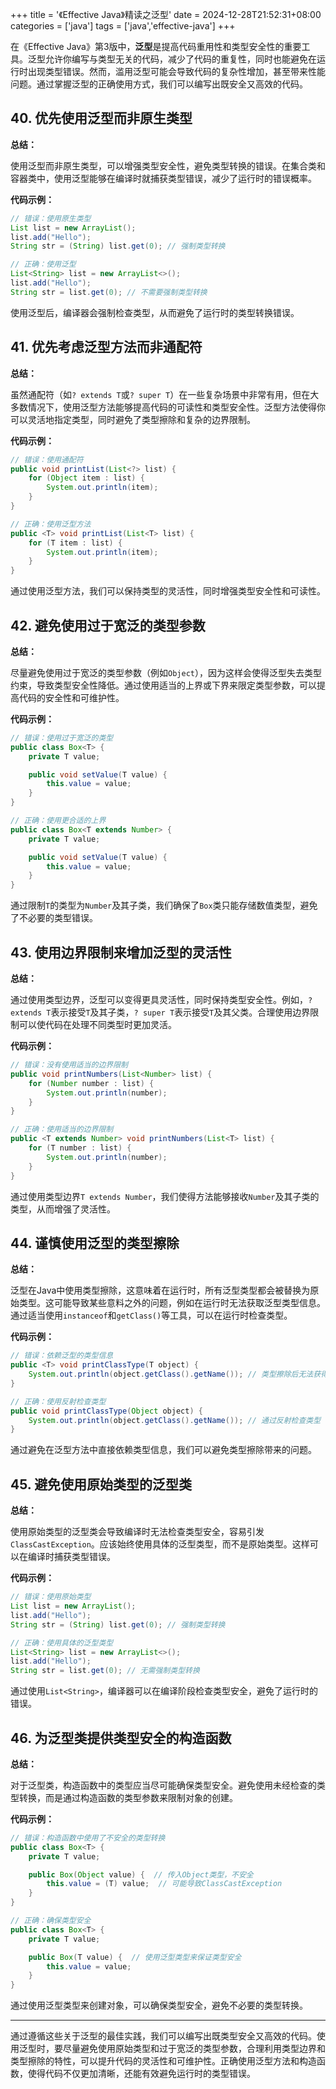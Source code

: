 +++
title = '《Effective Java》精读之泛型'
date = 2024-12-28T21:52:31+08:00
categories = ['java']
tags = ['java','effective-java']
+++

在《Effective Java》第3版中，**泛型**是提高代码重用性和类型安全性的重要工具。泛型允许你编写与类型无关的代码，减少了代码的重复性，同时也能避免在运行时出现类型错误。然而，滥用泛型可能会导致代码的复杂性增加，甚至带来性能问题。通过掌握泛型的正确使用方式，我们可以编写出既安全又高效的代码。

## 40. **优先使用泛型而非原生类型**

**总结：**

使用泛型而非原生类型，可以增强类型安全性，避免类型转换的错误。在集合类和容器类中，使用泛型能够在编译时就捕获类型错误，减少了运行时的错误概率。

**代码示例：**

```java
// 错误：使用原生类型
List list = new ArrayList();
list.add("Hello");
String str = (String) list.get(0); // 强制类型转换

// 正确：使用泛型
List<String> list = new ArrayList<>();
list.add("Hello");
String str = list.get(0); // 不需要强制类型转换
```

使用泛型后，编译器会强制检查类型，从而避免了运行时的类型转换错误。

## 41. **优先考虑泛型方法而非通配符**

**总结：**

虽然通配符（如`? extends T`或`? super T`）在一些复杂场景中非常有用，但在大多数情况下，使用泛型方法能够提高代码的可读性和类型安全性。泛型方法使得你可以灵活地指定类型，同时避免了类型擦除和复杂的边界限制。

**代码示例：**

```java
// 错误：使用通配符
public void printList(List<?> list) {
    for (Object item : list) {
        System.out.println(item);
    }
}

// 正确：使用泛型方法
public <T> void printList(List<T> list) {
    for (T item : list) {
        System.out.println(item);
    }
}
```

通过使用泛型方法，我们可以保持类型的灵活性，同时增强类型安全性和可读性。

## 42. **避免使用过于宽泛的类型参数**

**总结：**

尽量避免使用过于宽泛的类型参数（例如`Object`），因为这样会使得泛型失去类型约束，导致类型安全性降低。通过使用适当的上界或下界来限定类型参数，可以提高代码的安全性和可维护性。

**代码示例：**

```java
// 错误：使用过于宽泛的类型
public class Box<T> {
    private T value;

    public void setValue(T value) {
        this.value = value;
    }
}

// 正确：使用更合适的上界
public class Box<T extends Number> {
    private T value;

    public void setValue(T value) {
        this.value = value;
    }
}
```

通过限制`T`的类型为`Number`及其子类，我们确保了`Box`类只能存储数值类型，避免了不必要的类型错误。

## 43. **使用边界限制来增加泛型的灵活性**

**总结：**

通过使用类型边界，泛型可以变得更具灵活性，同时保持类型安全性。例如，`? extends T`表示接受`T`及其子类，`? super T`表示接受`T`及其父类。合理使用边界限制可以使代码在处理不同类型时更加灵活。

**代码示例：**

```java
// 错误：没有使用适当的边界限制
public void printNumbers(List<Number> list) {
    for (Number number : list) {
        System.out.println(number);
    }
}

// 正确：使用适当的边界限制
public <T extends Number> void printNumbers(List<T> list) {
    for (T number : list) {
        System.out.println(number);
    }
}
```

通过使用类型边界`T extends Number`，我们使得方法能够接收`Number`及其子类的类型，从而增强了灵活性。

## 44. **谨慎使用泛型的类型擦除**

**总结：**

泛型在Java中使用类型擦除，这意味着在运行时，所有泛型类型都会被替换为原始类型。这可能导致某些意料之外的问题，例如在运行时无法获取泛型类型信息。通过适当使用`instanceof`和`getClass()`等工具，可以在运行时检查类型。

**代码示例：**

```java
// 错误：依赖泛型的类型信息
public <T> void printClassType(T object) {
    System.out.println(object.getClass().getName()); // 类型擦除后无法获得泛型类型
}

// 正确：使用反射检查类型
public void printClassType(Object object) {
    System.out.println(object.getClass().getName()); // 通过反射检查类型
}
```

通过避免在泛型方法中直接依赖类型信息，我们可以避免类型擦除带来的问题。

## 45. **避免使用原始类型的泛型类**

**总结：**

使用原始类型的泛型类会导致编译时无法检查类型安全，容易引发`ClassCastException`。应该始终使用具体的泛型类型，而不是原始类型。这样可以在编译时捕获类型错误。

**代码示例：**

```java
// 错误：使用原始类型
List list = new ArrayList();
list.add("Hello");
String str = (String) list.get(0); // 强制类型转换

// 正确：使用具体的泛型类型
List<String> list = new ArrayList<>();
list.add("Hello");
String str = list.get(0); // 无需强制类型转换
```

通过使用`List<String>`，编译器可以在编译阶段检查类型安全，避免了运行时的错误。

## 46. **为泛型类提供类型安全的构造函数**

**总结：**

对于泛型类，构造函数中的类型应当尽可能确保类型安全。避免使用未经检查的类型转换，而是通过构造函数的类型参数来限制对象的创建。

**代码示例：**

```java
// 错误：构造函数中使用了不安全的类型转换
public class Box<T> {
    private T value;

    public Box(Object value) {  // 传入Object类型，不安全
        this.value = (T) value;  // 可能导致ClassCastException
    }
}

// 正确：确保类型安全
public class Box<T> {
    private T value;

    public Box(T value) {  // 使用泛型类型来保证类型安全
        this.value = value;
    }
}
```

通过使用泛型类型来创建对象，可以确保类型安全，避免不必要的类型转换。

------

通过遵循这些关于泛型的最佳实践，我们可以编写出既类型安全又高效的代码。使用泛型时，要尽量避免使用原始类型和过于宽泛的类型参数，合理利用类型边界和类型擦除的特性，可以提升代码的灵活性和可维护性。正确使用泛型方法和构造函数，使得代码不仅更加清晰，还能有效避免运行时的类型错误。